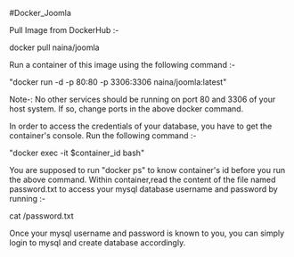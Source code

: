 #Docker_Joomla

Pull Image from DockerHub :-

docker pull naina/joomla

Run a container of this image using the following command :-

"docker run -d -p 80:80 -p 3306:3306 naina/joomla:latest"

Note-: No other services should be running on port 80 and 3306 of your host system. If so, change ports in the above docker command.

In order to access the credentials of your database, you have to get the container's console. Run the following command :-

"docker exec -it $container_id bash"

You are supposed to run "docker ps" to know container's id before you run the above command. Within container,read the content of the file named password.txt to access your mysql database username and password by running :-

cat /password.txt

Once your mysql username and password is known to you, you can simply login to mysql and create database accordingly.
